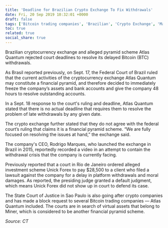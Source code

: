 ```yaml
---
title: 'Deadline for Brazilian Crypto Exchange To Fix Withdrawals'
date: Fri, 20 Sep 2019 10:32:01 +0000
draft: false
tags: ['Bitcoin trading companies', 'Brazilian', 'Crypto Exchange', 'Markets', 'News', 'Sao Paulo']
toc: true
related: true
social_share: true
---
```


Brazilian cryptocurrency exchange and alleged pyramid scheme Atlas Quantum rejected court deadlines to resolve its delayed Bitcoin (BTC) withdrawals.

As Brasil reported previously, on Sept. 17, the Federal Court of Brazil ruled that the current activities of the cryptocurrency exchange Atlas Quantum may constitute a financial pyramid, and therefore decided to immediately freeze the company’s assets and bank accounts and give the company 48 hours to resolve outstanding accounts. 

In a Sept. 18 response to the court's ruling and deadline, Atlas Quantum stated that there is no actual deadline that requires them to resolve the problem of late withdrawals by any given date.

The crypto exchange further stated that they do not agree with the federal court’s ruling that claims it is a financial pyramid scheme. “We are fully focused on resolving the issues at hand,” the exchange said.

The company's CEO, Rodrigo Marques, who launched the exchange in Brazil in 2015, reportedly recorded a video in an attempt to contain the withdrawal crisis that the company is currently facing.

Previously reported that a court in Rio de Janeiro ordered alleged investment scheme Unick Forex to pay $28,500 to a client who filed a lawsuit against the company for a delay in platform withdrawals and moral damages. As reported, the presiding judge granted a default judgment, which means Unick Forex did not show up in court to defend its case.

The State Court of Justice in Sao Paulo is also going after crypto companies and has made a block request to several Bitcoin trading companies — Atlas Quantum included. The courts are in search of virtual assets that belong to Miner, which is considered to be another financial pyramid scheme.

_Source: CT_